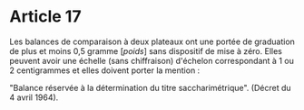 # Article 17

Les balances de comparaison à deux plateaux ont une portée de graduation de plus et moins 0,5 gramme [*poids*] sans dispositif de mise à zéro. Elles peuvent avoir une échelle (sans chiffraison) d'échelon correspondant à 1 ou 2 centigrammes et elles doivent porter la mention :

"Balance réservée à la détermination du titre saccharimétrique".    (Décret du 4 avril 1964).
